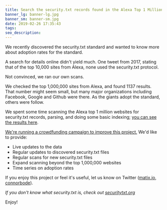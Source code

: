 ```yaml
---
title: Search the security.txt records found in the Alexa Top 1 Million websites
banner_lg: banner-lg.jpg
banner_sm: banner-sm.jpg
date: 2019-02-26 17:35:43
tags:
seo_description:
---
```


We recently discovered the security.txt standard and wanted to know more about adoption rates for the standard.

A search for details online didn't yield much.  One tweet from 2017, stating that of the top 10,000 sites from Alexa, none used the security.txt protocol.

Not convinced, we ran our own scans.

We checked the top 1,000,000 sites from Alexa, and found 1137 results.  That number might seem small, but many major organizations including Facebook, Google and Github were there.  As the giants adopt the standard, others were follow.

We spent some time scanning the Alexa top 1 million websites for security.txt records, parsing, and doing some basic indexing; [you can see the results here](/security-txt-browser/).

<a href="https://www.indiegogo.com/projects/security-txt-index#/">We're running a crowdfunding campaign to improve this project.</a>  We'd like to provide:

- Live updates to the data
- Regular updates to discovered security.txt files
- Regular scans for new security.txt files
- Expand scanning beyond the top 1,000,000 websites
- Time series on adoption rates

If you enjoy this project or feel it's useful, let us know on Twitter (<a href="https://twitter.com/matix_io" target="_blank">matix.io</a>, <a href="https://twitter.com/connorbode" target="_blank">connorbode</a>).

_If you don't know what security.txt is, check out [securitytxt.org](https://securitytxt.org/)_

Enjoy!
